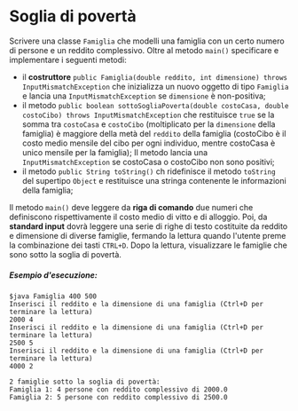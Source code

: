 # Soglia di povertà

Scrivere una classe `Famiglia` che modelli una famiglia con un certo numero di persone e un reddito complessivo. Oltre al metodo `main()` specificare e implementare i seguenti metodi:
* il **costruttore** `public Famiglia(double reddito, int dimensione) throws InputMismatchException` che inizializza un nuovo oggetto di tipo `Famiglia` e lancia una `InputMismatchException` se `dimensione` è non-positiva;
* il metodo `public boolean sottoSogliaPoverta(double costoCasa, double costoCibo) throws InputMismatchException` che restituisce `true` se la somma tra `costoCasa` e `costoCibo` (moltiplicato per la `dimensione` della famiglia) è maggiore della metà del `reddito` della famiglia (costoCibo è il costo medio mensile del cibo per ogni individuo, mentre costoCasa è unico mensile per la famiglia); Il metodo lancia una `InputMismatchException` se costoCasa o costoCibo non sono positivi;
* il metodo `public String toString()` ch ridefinisce il metodo `toString` del supertipo `Object` e restituisce una stringa contenente le informazioni della famiglia; 

Il metodo `main()` deve leggere da **riga di comando** due numeri che definiscono rispettivamente il costo medio di vitto e di alloggio. Poi, da **standard input** dovrà leggere una serie di righe di testo costituite da reddito e dimensione di diverse famiglie, fermando la lettura quando l'utente preme la combinazione dei tasti `CTRL+D`. Dopo la lettura, visualizzare le famiglie che sono sotto la soglia di povertà.


##### Esempio d'esecuzione:

```text
$java Famiglia 400 500
Inserisci il reddito e la dimensione di una famiglia (Ctrl+D per terminare la lettura)
2000 4
Inserisci il reddito e la dimensione di una famiglia (Ctrl+D per terminare la lettura)
2500 5
Inserisci il reddito e la dimensione di una famiglia (Ctrl+D per terminare la lettura)
4000 2

2 famiglie sotto la soglia di povertà:
Famiglia 1: 4 persone con reddito complessivo di 2000.0
Famiglia 2: 5 persone con reddito complessivo di 2500.0
```
